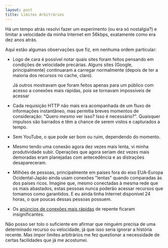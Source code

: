 ```yaml
---
layout: post
title: Limites Arbitrários
---
```


Há um tempo atrás resolvi fazer um experimento (ou era só nostalgia?) e limitar
a velocidade da minha Internet em 56kbps, exatamente como era dez anos atrás.

Aqui estão algumas observações que fiz, em nenhuma ordem particular:

- Logo de cara é possível notar quais sites foram feitos pensando em condições de velocidade precárias. Alguns sites (Google, principalmente) continuaram a carregar normalmente (depois de ter a maioria dos recursos no cache, claro).
  
  Já outros mostravam que foram feitos apenas para um público com acesso a conexões mais rápidas, pois se tornavam impossíveis de acessar

- Cada requisição HTTP não mais era acompanhada de um fluxo de informações instantâneo, mas permitia breves momentos de consideração: "Quero *mesmo* ver isso? Isso é necessário?". Quaisquer impulsos são barrados e têm a chance de serem vistos e capturados a tempo.

- Sem YouTube, o que pode ser bom ou ruim, dependendo do momento.

- Mesmo tendo uma conexão agora dez vezes mais lenta, vi minha produtividade subir. Operações que agora seriam dez vezes mais demoradas eram planejadas com antecedência e as distrações desapareceram.

- Milhões de pessoas, principalmente em países fora do eixo EUA-Europa
  Ocidental-Japão ainda usam conexões "lentas" quando comparadas às dos países
ricos. Imagine que, mesmo conectadas à mesma rede que os mais abastados, estas
pessoas nunca poderão acessar recursos que tomamos como garantidos. E eu ainda
tinha Internet disponível 24 horas, o que poucas dessas pessoas possuem.

- Os [anúncios de conexões mais rápidas](https://fiber.google.com/about/) de repente ficaram insignificantes.

Não posso ser tolo o suficiente em afirmar que ninguém precisa de uma
determinado recurso ou velocidade, já que isso seria ignorar a história recente.
Mas impor limites arbitrários me fez questionar a necessidade de certas
facilidades que já me acostumei.
